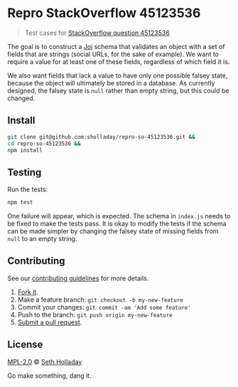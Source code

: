 # Repro StackOverflow 45123536

> Test cases for [StackOverflow question 45123536](https://stackoverflow.com/questions/45123536)

The goal is to construct a [Joi](https://github.com/hapijs/joi) schema that validates an object with a set of fields that are strings (social URLs, for the sake of example). We want to require a value for at least one of these fields, regardless of which field it is.

We also want fields that lack a value to have only one possible falsey state, because the object will ultimately be stored in a database. As currently designed, the falsey state is `null` rather than empty string, but this could be changed.

## Install

```sh
git clone git@github.com:sholladay/repro-so-45123536.git &&
cd repro-so-45123536 &&
npm install
```

## Testing

Run the tests:

```sh
npm test
```

One failure will appear, which is expected. The schema in `index.js` needs to be fixed to make the tests pass. It is okay to modify the tests if the schema can be made simpler by changing the falsey state of missing fields from `null` to an empty string.

## Contributing

See our [contributing guidelines](https://github.com/sholladay/repro-so-45123536/blob/master/CONTRIBUTING.md "Guidelines for participating in this project") for more details.

1. [Fork it](https://github.com/sholladay/repro-so-45123536/fork).
2. Make a feature branch: `git checkout -b my-new-feature`
3. Commit your changes: `git commit -am 'Add some feature'`
4. Push to the branch: `git push origin my-new-feature`
5. [Submit a pull request](https://github.com/sholladay/repro-so-45123536/compare "Submit code to this project for review").

## License

[MPL-2.0](https://github.com/sholladay/repro-so-45123536/blob/master/LICENSE "License for repro-so-45123536") © [Seth Holladay](https://seth-holladay.com "Author of repro-so-45123536")

Go make something, dang it.
